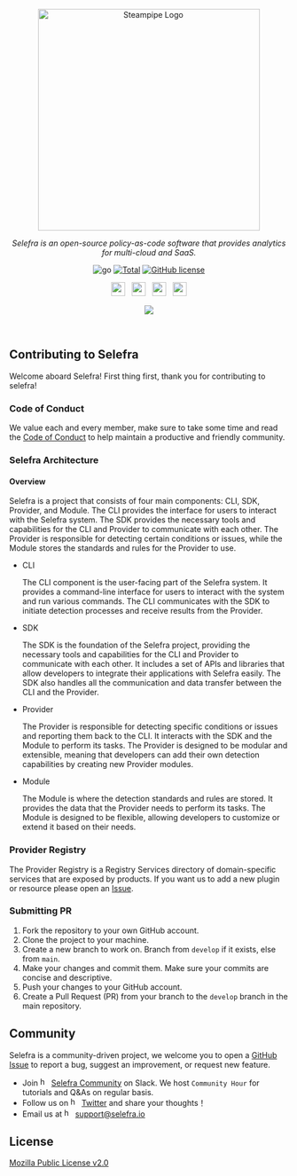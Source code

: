 <!-- Your Title -->
<p align="center">
<a href="https://www.selefra.io/" target="_blank">
<picture><source media="(prefers-color-scheme: dark)" srcset="https://user-images.githubusercontent.com/124020340/225567784-61adb5e7-06ae-402a-9907-69c1e6f1aa9e.png"><source media="(prefers-color-scheme: light)" srcset="https://user-images.githubusercontent.com/124020340/224677116-44ae9c6c-a543-4813-9ef3-c7cbcacd2fbe.png"><img width="400px" alt="Steampipe Logo" src="https://user-images.githubusercontent.com/124020340/224677116-44ae9c6c-a543-4813-9ef3-c7cbcacd2fbe.png"></picture>
<a/>
</p>

<!-- Description -->
  <p align="center">
    <i>Selefra is an open-source policy-as-code software that provides analytics for multi-cloud and SaaS.</i>
  </p>
  
  <!-- Badges -->
<p align="center">   
<img alt="go" src="https://img.shields.io/badge/go-1.19-1E90FF"></a>
<a href="https://github.com/selefra/selefra"><img alt="Total" src="https://img.shields.io/github/downloads/selefra/selefra/total?logo=github"></a>
<a href="https://github.com/selefra/selefra/blob/master/LICENSE"><img alt="GitHub license" src="https://img.shields.io/github/license/selefra/selefra?style=social"></a>
  </p>
  
  <!-- Badges -->
  <p align="center">
<a href="https://selefra.io/community/join"><img src="https://img.shields.io/badge/-Slack-424549?style=social&logo=Slack" height=25></a>
    &nbsp;
    <a href="https://twitter.com/SelefraCorp"><img src="https://img.shields.io/badge/-Twitter-red?style=social&logo=twitter" height=25></a>
    &nbsp;
    <a href="https://www.reddit.com/r/Selefra"><img src="https://img.shields.io/badge/-Reddit-red?style=social&logo=reddit" height=25></a>
    &nbsp;
    <a href="https://selefra.medium.com/"><img src="https://img.shields.io/badge/-Medium-red?style=social&logo=medium" height=25></a>

  </p>
  
<p align="center">
  <img src="https://user-images.githubusercontent.com/124020340/225897757-188f1a50-2efa-4a9e-9199-7cb7f68485be.png">
</p>
<br/>

## Contributing to Selefra

Welcome aboard Selefra! First thing first, thank you for contributing to selefra! 

### Code of Conduct 

We value each and every member, make sure to take some time and read the [Code of Conduct](https://github.com/cncf/foundation/blob/main/code-of-conduct.md) to help maintain a productive and friendly community.

### Selefra Architecture

#### Overview

Selefra is a project that consists of four main components: CLI, SDK, Provider, and Module. The CLI provides the interface for users to interact with the Selefra system. The SDK provides the necessary tools and capabilities for the CLI and Provider to communicate with each other. The Provider is responsible for detecting certain conditions or issues, while the Module stores the standards and rules for the Provider to use.

- CLI

  The CLI component is the user-facing part of the Selefra system. It provides a command-line interface for users to interact with the system and run various commands. The CLI communicates with the SDK to initiate detection processes and receive results from the Provider.

- SDK

  The SDK is the foundation of the Selefra project, providing the necessary tools and capabilities for the CLI and Provider to communicate with each other. It includes a set of APIs and libraries that allow developers to integrate their applications with Selefra easily. The SDK also handles all the communication and data transfer between the CLI and the Provider.

- Provider

  The Provider is responsible for detecting specific conditions or issues and reporting them back to the CLI. It interacts with the SDK and the Module to perform its tasks. The Provider is designed to be modular and extensible, meaning that developers can add their own detection capabilities by creating new Provider modules.

- Module

  The Module is where the detection standards and rules are stored. It provides the data that the Provider needs to perform its tasks. The Module is designed to be flexible, allowing developers to customize or extend it based on their needs.

### Provider Registry

The Provider Registry is a Registry Services directory of domain-specific services that are exposed by products. If you want us to add a new plugin or resource please open an [Issue](https://github.com/selefra/selefra/issues).

### Submitting PR

1. Fork the repository to your own GitHub account.
2. Clone the project to your machine.
3. Create a new branch to work on. Branch from `develop` if it exists, else from `main`.
4. Make your changes and commit them. Make sure your commits are concise and descriptive.
5. Push your changes to your GitHub account.
6. Create a Pull Request (PR) from your branch to the `develop` branch in the main repository.


## Community

Selefra is a community-driven project, we welcome you to open a [GitHub Issue](https://github.com/selefra/selefra/issues/new/choose) to report a bug, suggest an improvement, or request new feature.

-  Join <a href="https://selefra.io/community/join"><img height="16" alt="humanitarian" src="https://user-images.githubusercontent.com/124020340/225563969-3f3d4c45-fb3f-4932-831d-01ab9e59c921.png"></a> [Selefra Community](https://selefra.io/community/join) on Slack. We host `Community Hour` for tutorials and Q&As on regular basis.
-  Follow us on <a href="https://twitter.com/SelefraCorp"><img height="16" alt="humanitarian" src="https://user-images.githubusercontent.com/124020340/225564426-82f5afbc-5638-4123-871d-fec6fdc6457f.png"></a> [Twitter](https://twitter.com/SelefraCorp) and share your thoughts！
-  Email us at <a href="support@selefra.io"><img height="16" alt="humanitarian" src="https://user-images.githubusercontent.com/124020340/225564710-741dc841-572f-4cde-853c-5ebaaf4d3d3c.png"></a>&nbsp;support@selefra.io

## License

[Mozilla Public License v2.0](https://github.com/selefra/selefra/blob/main/LICENSE)

